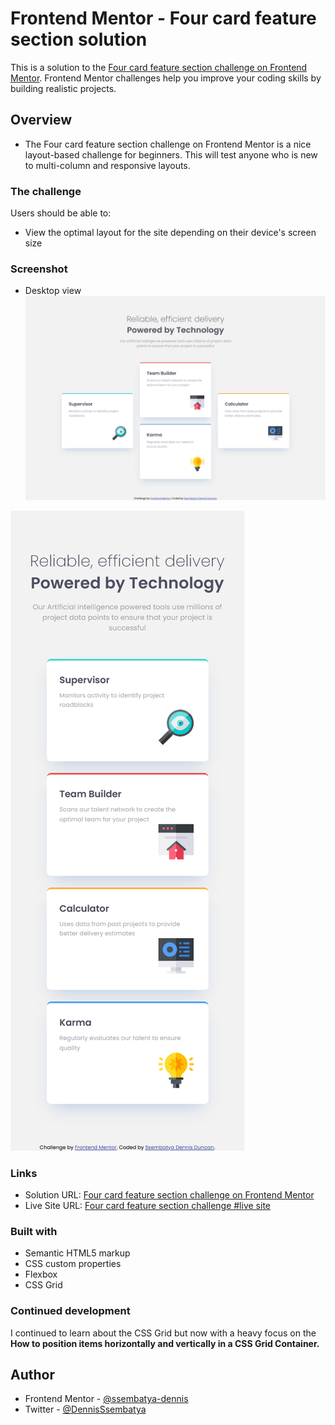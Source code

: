 # Frontend Mentor - Four card feature section solution

This is a solution to the [Four card feature section challenge on Frontend Mentor](https://www.frontendmentor.io/challenges/four-card-feature-section-weK1eFYK). Frontend Mentor challenges help you improve your coding skills by building realistic projects.

## Overview

- The Four card feature section challenge on Frontend Mentor is a nice layout-based challenge for beginners. This will test anyone who is new to multi-column and responsive layouts.

### The challenge

Users should be able to:

- View the optimal layout for the site depending on their device's screen size

### Screenshot

- Desktop view
  ![](./images/Desktop-Frontend-Mentor-Four-card-feature-section.png)

![](./images/Mobile-Frontend-Mentor-Four-card-feature-section.png)

### Links

- Solution URL: [Four card feature section challenge on Frontend Mentor](https://www.frontendmentor.io/solutions/responsive-four-card-feature-section-Q_NSalcd0I)
- Live Site URL: [Four card feature section challenge #live site](https://four-card-feature-section-pi-ecru.vercel.app/)

### Built with

- Semantic HTML5 markup
- CSS custom properties
- Flexbox
- CSS Grid

### Continued development

I continued to learn about the CSS Grid but now with a heavy focus on the **How to position items horizontally and vertically in a CSS Grid Container.**

## Author

- Frontend Mentor - [@ssembatya-dennis](https://www.frontendmentor.io/profile/ssembatya-dennis)
- Twitter - [@DennisSsembatya](https://twitter.com/DennisSsembatya)
